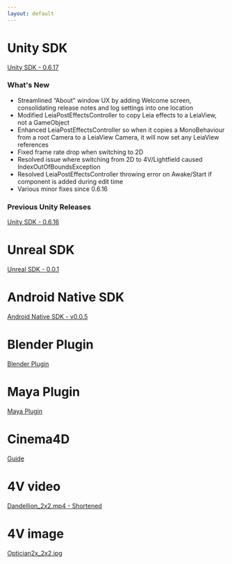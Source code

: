 ```yaml
---
layout: default
---
```


<!-- Write your comments here -->

# Unity SDK
[Unity SDK - 0.6.17](https://github.com/LeiaInc/leiainc.github.io/raw/master/Unity/LeiaUnitySDK_Public_v0.6.17.zip)
<br>

### What's New
- Streamlined “About” window UX by adding Welcome screen, consolidating release notes and log settings into one location
- Modified LeiaPostEffectsController to copy Leia effects to a LeiaView, not a GameObject
- Enhanced LeiaPostEffectsController so when it copies a MonoBehaviour from a root Camera to a LeiaView Camera, it will now set any LeiaView references
- Fixed frame rate drop when switching to 2D
- Resolved issue where switching from 2D to 4V/Lightfield caused IndexOutOfBoundsException
- Resolved LeiaPostEffectsController throwing error on Awake/Start if component is added during edit time
- Various minor fixes since 0.6.16

### Previous Unity Releases
[Unity SDK - 0.6.16](https://github.com/LeiaInc/leiainc.github.io/raw/master/Unity/LeiaUnitySDK_Public_v0.6.16.zip)

# Unreal SDK
[Unreal SDK - 0.0.1](https://github.com/LeiaInc/leiainc.github.io/raw/master/Unreal/LeiaLoft_Unreal_SDK_Latest.zip)

# Android Native SDK 
[Android Native SDK - v0.0.5](https://github.com/LeiaInc/leiainc.github.io/raw/master/Android/LeiaLoft_NativeAndroid_SDK_2018-07-19.zip)

# Blender Plugin
[Blender Plugin](https://github.com/LeiaInc/leiainc.github.io/raw/master/Blender/Leia+Blender+SDK.zip)

# Maya Plugin
[Maya Plugin](https://github.com/LeiaInc/leiainc.github.io/raw/master/Maya/LeiaMayaPlugin_v013.zip)

# Cinema4D
[Guide](https://github.com/LeiaInc/leiainc.github.io/raw/master/C4D/2%20Step%20Rendering%20with%20cinema%204d.pdf)

# 4V video
[Dandellion_2x2.mp4 - Shortened](https://github.com/LeiaInc/leiainc.github.io/raw/master/DandellionsSnip_2x2.mp4)

# 4V image
[Optician2x_2x2.jpg](https://github.com/LeiaInc/leiainc.github.io/raw/master/Optician2x_2x2.jpg)
